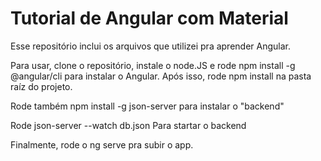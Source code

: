 # Tutorial de Angular com Material
Esse repositório inclui os arquivos que utilizei pra aprender Angular.

Para usar, clone o repositório, instale o node.JS e rode
npm install -g @angular/cli
para instalar o Angular. Após isso, rode npm install na pasta raíz do projeto.

Rode também
npm install -g json-server
para instalar o "backend"

Rode
json-server --watch db.json
Para startar o backend

Finalmente, rode o ng serve pra subir o app.